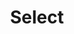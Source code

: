 ---
layout: pattern.njk
tags: 
    - legacy_components_it
key: select-legacy_it
title: Select
parent: legacy_components_it
image: legacy/overview/select.webp
keywords: 
order: 230
availablelanguages: 
    - de
    - en
---